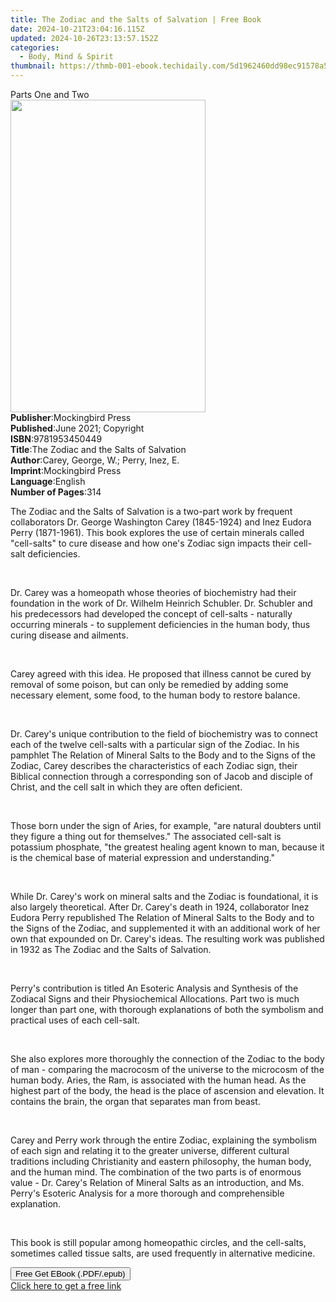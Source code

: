 ```yaml
---
title: The Zodiac and the Salts of Salvation | Free Book
date: 2024-10-21T23:04:16.115Z
updated: 2024-10-26T23:13:57.152Z
categories:
  - Body, Mind & Spirit
thumbnail: https://thmb-001-ebook.techidaily.com/5d1962460dd98ec91578a59b2b12c611a799791fc6fccb53f31265b64144deb7.jpg
---
```

<main id="book-container">
  <div class="flex flex-col">
    <div class="book-brief flex-1 py-6 px-4 sm:p-6 md:py-10 md:px-8">
      <!-- brief-->
      <div class="book-brief-main">Parts One and Two</div>
    </div>
    <div
      class="book-meta-info flex-1 grid gap-4 col-start-1 col-end-3 row-start-1 sm:mb-6 sm:grid-cols-4 lg:gap-6 lg:col-start-2 lg:row-end-6 lg:row-span-6 lg:mb-0"
    >
      <div
        class="book-meta-info-left place-content-center mt-4 p-4 text-sm leading-6 col-start-2 col-span-2 dark:text-slate-400"
      >
        <img
          class="w-full h-500 object-cover rounded-lg sm:h-255 sm:col-span-2 lg:col-span-full"
          src="https://img-001-ebook.techidaily.com/4de29e6a0aa2fbf63e3515c8e65c700e0283f0c17b6a5e8a5389196e785770fa.jpg"
          alt=""
          width="312"
          height="500"
        />
      </div>
      <div
        class="book-meta-info-right mt-2 col-start-1 row-start-2 col-span-3 self-center"
      >
        <!-- meta data  -->
        <div class="flex flex-col px-4 md:px-8">
          <div class="flex-1">
            <strong>Publisher</strong>:<span class="px-2"
              >Mockingbird Press</span
            >
          </div>
          <div class="flex-1">
            <strong>Published</strong>:<span class="px-2"
              >June 2021; Copyright</span
            >
          </div>
          <div class="flex-1">
            <strong>ISBN</strong>:<span class="px-2">9781953450449</span>
          </div>
          <div class="flex-1">
            <strong>Title</strong>:<span class="px-2"
              >The Zodiac and the Salts of Salvation</span
            >
          </div>
          <div class="flex-1">
            <strong>Author</strong>:<span class="px-2"
              >Carey, George, W.; Perry, Inez, E.</span
            >
          </div>
          <div class="flex-1">
            <strong>Imprint</strong>:<span class="px-2">Mockingbird Press</span>
          </div>
          <div class="flex-1">
            <strong>Language</strong>:<span class="px-2">English</span>
          </div>
          <div class="flex-1">
            <strong>Number of Pages</strong>:<span class="px-2">314</span>
          </div>
        </div>
      </div>
    </div>
    <div class="book-description flex-1 py-6 px-4 sm:p-6 md:py-10 md:px-8">
      <div class="book-description-main">
        <div accordion-content="" id="description">
          <p>
            The Zodiac and the Salts of Salvation is a two-part work by frequent
            collaborators Dr. George Washington Carey (1845-1924) and Inez
            Eudora Perry (1871-1961). This book explores the use of certain
            minerals called "cell-salts" to cure disease and how one's Zodiac
            sign impacts their cell-salt deficiencies.
          </p>
          <p>&nbsp;</p>
          <p>
            Dr. Carey was a homeopath whose theories of biochemistry had their
            foundation in the work of Dr. Wilhelm Heinrich Schubler. Dr.
            Schubler and his predecessors had developed the concept of
            cell-salts - naturally occurring minerals - to supplement
            deficiencies in the human body, thus curing disease and ailments.
          </p>
          <p>&nbsp;</p>
          <p>
            Carey agreed with this idea. He proposed that illness cannot be
            cured by removal of some poison, but can only be remedied by adding
            some necessary element, some food, to the human body to restore
            balance.
          </p>
          <p>&nbsp;</p>
          <p>
            Dr. Carey's unique contribution to the field of biochemistry was to
            connect each of the twelve cell-salts with a particular sign of the
            Zodiac. In his pamphlet The Relation of Mineral Salts to the Body
            and to the Signs of the Zodiac, Carey describes the characteristics
            of each Zodiac sign, their Biblical connection through a
            corresponding son of Jacob and disciple of Christ, and the cell salt
            in which they are often deficient.
          </p>
          <p>&nbsp;</p>
          <p>
            Those born under the sign of Aries, for example, "are natural
            doubters until they figure a thing out for themselves." The
            associated cell-salt is potassium phosphate, "the greatest healing
            agent known to man, because it is the chemical base of material
            expression and understanding."
          </p>
          <p>&nbsp;</p>
          <p>
            While Dr. Carey's work on mineral salts and the Zodiac is
            foundational, it is also largely theoretical. After Dr. Carey's
            death in 1924, collaborator Inez Eudora Perry republished The
            Relation of Mineral Salts to the Body and to the Signs of the
            Zodiac, and supplemented it with an additional work of her own that
            expounded on Dr. Carey's ideas. The resulting work was published in
            1932 as The Zodiac and the Salts of Salvation.
          </p>
          <p>&nbsp;</p>
          <p>
            Perry's contribution is titled An Esoteric Analysis and Synthesis of
            the Zodiacal Signs and their Physiochemical Allocations. Part two is
            much longer than part one, with thorough explanations of both the
            symbolism and practical uses of each cell-salt.
          </p>
          <p>&nbsp;</p>
          <p>
            She also explores more thoroughly the connection of the Zodiac to
            the body of man - comparing the macrocosm of the universe to the
            microcosm of the human body. Aries, the Ram, is associated with the
            human head. As the highest part of the body, the head is the place
            of ascension and elevation. It contains the brain, the organ that
            separates man from beast.
          </p>
          <p>&nbsp;</p>
          <p>
            Carey and Perry work through the entire Zodiac, explaining the
            symbolism of each sign and relating it to the greater universe,
            different cultural traditions including Christianity and eastern
            philosophy, the human body, and the human mind. The combination of
            the two parts is of enormous value - Dr. Carey's Relation of Mineral
            Salts as an introduction, and Ms. Perry's Esoteric Analysis for a
            more thorough and comprehensible explanation.
          </p>
          <p>&nbsp;</p>
          <p>
            This book is still popular among homeopathic circles, and the
            cell-salts, sometimes called tissue salts, are used frequently in
            alternative medicine.
          </p>
        </div>
        <div class="accordion-fader"></div>
      </div>
    </div>
    <div class="book-excerpts flex-1 py-6 px-4 sm:p-6 md:py-10 md:px-8"></div>
    <div
      class="book-about-author flex-1 py-6 px-4 sm:p-6 md:py-10 md:px-8"
    ></div>
    <div class="book-free-get flex-1 py-6 px-4 sm:p-6 md:py-10 md:px-8">
      <button
        id="btn-free-get"
        class="bg-blue-500 hover:bg-blue-700 text-white font-bold py-2 px-4 rounded"
      >
        Free Get EBook (.PDF/.epub)
      </button>
      <div id="countdown-display" class="px-2 text-lg mt-2"></div>
      <a
        id="free-link"
        class="hidden bg-blue-500 hover:bg-blue-700 text-white font-bold py-2 px-4 rounded"
        href="https://www.ebooks.com/en-us/book/210570627/the-zodiac-and-the-salts-of-salvation/carey-george-w/"
        target="_blank"
        >Click here to get a free link</a
      >
    </div>
    <script>
      let countdownTime = 0;
      let countdownInterval = null;
      document
        .getElementById('btn-free-get')
        .addEventListener('click', startCountdown);
      function startCountdown() {
        countdownTime = new Date().getTime() + 60000 * 3;
        countdownInterval = setInterval(updateCountdown, 1000);
        document.getElementById('btn-free-get').disabled = true;
        document
          .getElementById('btn-free-get')
          .classList.add('bg-gray-500', 'cursor-not-allowed');
      }
      function updateCountdown() {
        let currentTime = new Date().getTime();
        let timeLeft = countdownTime - currentTime;
        let secondsLeft = Math.floor(timeLeft / 1000);
        document.getElementById('countdown-display').innerHTML =
          `Remaining time: ${secondsLeft} seconds.`;
        if (secondsLeft <= 0) {
          clearInterval(countdownInterval);
          document.getElementById('btn-free-get').classList.add('hidden');
          document.getElementById('free-link').classList.remove('hidden');
          document.getElementById('countdown-display').innerHTML = '';
        }
      }
    </script>
  </div>
</main>

<ins class="adsbygoogle"
      style="display:block"
      data-ad-client="ca-pub-7571918770474297"
      data-ad-slot="8358498916"
      data-ad-format="auto"
      data-full-width-responsive="true"></ins>
    